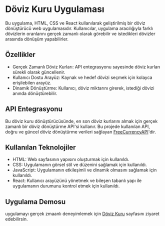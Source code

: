 # Döviz Kuru Uygulaması  


Bu uygulama, HTML, CSS ve React kullanılarak geliştirilmiş bir döviz dönüştürücü web uygulamasıdır. Kullanıcılar, uygulama aracılığıyla farklı dövizlerin oranlarını gerçek zamanlı olarak görebilir ve istedikleri dövizler arasında dönüşüm yapabilirler.

## Özellikler

- Gerçek Zamanlı Döviz Kurları: API entegrasyonu sayesinde döviz kurları sürekli olarak güncellenir.
- Kullanıcı Dostu Arayüz: Kaynak ve hedef dövizi seçmek için kolayca erişilebilen arayüz.
- Dinamik Dönüştürme: Kullanıcı, döviz miktarını girerek, istediği dövizi anında dönüştürebilir.

## API Entegrasyonu

Bu döviz kuru dönüştürücüsünde, en son döviz kurlarını almak için gerçek zamanlı bir döviz dönüştürme API'si kullanır. Bu projede kullanılan API, doğru ve güncel döviz dönüştürme verileri sağlayan [FreeCurrencyAPI](https://freecurrencyapi.com/)'dir. 

## Kullanılan Teknolojiler
- HTML: Web sayfasının yapısını oluşturmak için kullanıldı.
- CSS: Uygulamanın görsel stil ve düzenini sağlamak için kullanıldı.
- JavaScript: Uygulamanın etkileşimli ve dinamik olmasını sağlamak için kullanıldı.
- React: Kullanıcı arayüzünü yönetmek ve bileşen tabanlı yapı ile uygulamanın durumunu kontrol etmek için kullanıldı.

## Uygulama Demosu 
uygulamayı gerçek zmaanlı deneyimlemek için   [Döviz Kuru](https://melikenurr.github.io/currency-rate-app/) sayfasını ziyaret edebilirsin.
